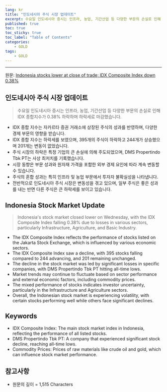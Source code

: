 ```yaml
---
lang: kr
title: "인도네시아 주식 시장 업데이트"
excerpt: 수요일 인도네시아 증시는 인프라, 농업, 기간산업 등 다양한 부문의 손실로 인해 IDX 종합지수가 0.38% 하락하며 하락세로 마감했습니다.
published: true
toc: true
toc_sticky: true
toc_label: "Table of Contents"
categories:
    - GOLD
tags:
    - GOLD
---
```


---

  원문: [Indonesia stocks lower at close of trade; IDX Composite Index down 0.38%](https://www.investing.com/news/stock-market-news/indonesia-stocks-lower-at-close-of-trade-idx-composite-index-down-038-3802037)

## 인도네시아 주식 시장 업데이트

> 수요일 인도네시아 증시는 인프라, 농업, 기간산업 등 다양한 부문의 손실로 인해 IDX 종합지수가 0.38% 하락하며 하락세로 마감했습니다.


- IDX 종합 지수는 자카르타 증권 거래소에 상장된 주식의 성과를 반영하며, 다양한 경제 부문의 영향을 받습니다.
- IDX 종합 지수는 하락세를 보였으며, 395개의 주식이 하락하고 244개가 상승했으며 201개는 변동이 없었습니다.
- 주식 시장의 하락은 특정 기업의 큰 손실에 의해 주도되었으며, DMS Propertindo Tbk PT는 사상 최저치를 기록했습니다.
- 시장 동향은 부문 성과와 원자재 가격을 포함한 외부 경제 요인에 따라 계속 변동할 수 있습니다.
- 주식의 혼합 성과는 특히 인프라 및 농업 부문에서 투자자 불확실성을 나타냅니다.
- 전반적으로 인도네시아 주식 시장은 변동성을 겪고 있으며, 일부 주식은 좋은 성과를 내는 반면 다른 주식은 큰 하락세를 보이고 있습니다.

## Indonesia Stock Market Update

> Indonesia's stock market closed lower on Wednesday, with the IDX Composite Index falling 0.38% due to losses in various sectors, particularly Infrastructure, Agriculture, and Basic Industry.


- The IDX Composite Index reflects the performance of stocks listed on the Jakarta Stock Exchange, which is influenced by various economic sectors.
- The IDX Composite Index saw a decline, with 395 stocks falling compared to 244 advancing, and 201 remaining unchanged.
- The decline in the stock market was led by significant losses in specific companies, with DMS Propertindo Tbk PT hitting all-time lows.
- Market trends may continue to fluctuate based on sector performance and external economic factors, including commodity prices.
- The mixed performance of stocks indicates investor uncertainty, particularly in the Infrastructure and Agriculture sectors.
- Overall, the Indonesian stock market is experiencing volatility, with certain stocks performing well while others face significant declines.

## Keywords

- IDX Composite Index: The main stock market index in Indonesia, reflecting the performance of all listed stocks.
- DMS Propertindo Tbk PT: A company that experienced significant stock decline, reaching all-time lows.
- Commodity Prices: Prices of raw materials like crude oil and gold, which can influence stock market performance.

## 참고사항

- 원문의 길이 = 1,515 Characters

